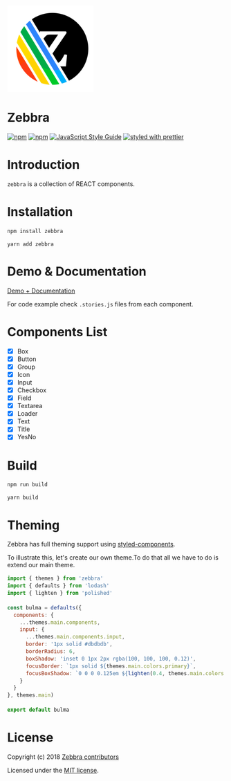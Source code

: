 ![Logo](https://raw.githubusercontent.com/ghalex/zebbra/master/logo.png)

# Zebbra

[![npm](https://img.shields.io/npm/dm/zebbra.svg)](https://www.npmjs.com/package/zebbra)
[![npm](https://img.shields.io/npm/v/zebbra.svg)](https://www.npmjs.com/package/zebbra)
[![JavaScript Style Guide](https://img.shields.io/badge/code_style-standard-brightgreen.svg)](https://standardjs.com)
[![styled with prettier](https://img.shields.io/badge/styled_with-prettier-ff69b4.svg)](https://github.com/prettier/prettier)

# Introduction
`zebbra` is a collection of REACT components.

# Installation
```
npm install zebbra
```
```
yarn add zebbra
```

# Demo & Documentation
[Demo + Documentation](https://ghalex.github.io/zebbra/)

For code example check `.stories.js` files from each component.

# Components List

- [x] Box
- [x] Button
- [x] Group
- [x] Icon
- [x] Input
- [x] Checkbox
- [x] Field
- [x] Textarea
- [x] Loader
- [x] Text
- [x] Title
- [x] YesNo

# Build
```
npm run build
```
```
yarn build
```

# Theming

Zebbra has full theming support using [styled-components](https://www.styled-components.com/).

To illustrate this, let's create our own theme.To do that all we have to do is extend our main theme.

```js
import { themes } from 'zebbra'
import { defaults } from 'lodash'
import { lighten } from 'polished'

const bulma = defaults({
  components: {
    ...themes.main.components,
    input: {
      ...themes.main.components.input,
      border: '1px solid #dbdbdb',
      borderRadius: 6,
      boxShadow: 'inset 0 1px 2px rgba(100, 100, 100, 0.12)',
      focusBorder: `1px solid ${themes.main.colors.primary}`,
      focusBoxShadow: `0 0 0 0.125em ${lighten(0.4, themes.main.colors.primary)}`
    }
  }
}, themes.main)

export default bulma
```
<div class='hide'>
<!-- STORY -->
</div>

# License

Copyright (c) 2018 [Zebbra contributors](https://github.com/ghalex/zebbra/graphs/contributors)

Licensed under the [MIT license](LICENSE).